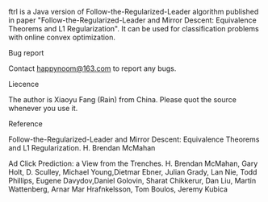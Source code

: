 ftrl is a Java version of Follow-the-Regularized-Leader algorithm published in paper "Follow-the-Regularized-Leader and Mirror Descent: Equivalence Theorems and L1 Regularization". It can be used for classification problems with online convex optimization.

Bug report

Contact happynoom@163.com to report any bugs.

Liecence

The author is Xiaoyu Fang (Rain) from China. Please quot the source whenever you use it.

Reference

Follow-the-Regularized-Leader and Mirror Descent: Equivalence Theorems and L1 Regularization. H. Brendan McMahan

Ad Click Prediction: a View from the Trenches. H. Brendan McMahan, Gary Holt, D. Sculley, Michael Young,Dietmar Ebner, Julian Grady, Lan Nie, Todd Phillips, Eugene Davydov,Daniel Golovin, Sharat Chikkerur, Dan Liu, Martin Wattenberg, Arnar Mar Hrafnkelsson, Tom Boulos, Jeremy Kubica

